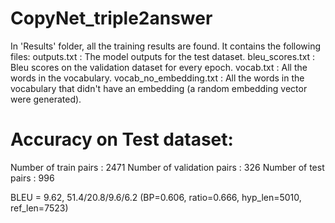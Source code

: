 # CopyNet_triple2answer
In 'Results' folder, all the training results are found. It contains the following files:
outputs.txt : The model outputs for the test dataset.
bleu_scores.txt : Bleu scores on the validation dataset for every epoch.
vocab.txt : All the words in the vocabulary.
vocab_no_embedding.txt : All the words in the vocabulary that didn't have an embedding (a random embedding vector were generated). 

# Accuracy on Test dataset:

Number of train pairs :  2471
Number of validation pairs : 326
Number of test pairs : 996

BLEU = 9.62, 51.4/20.8/9.6/6.2 (BP=0.606, ratio=0.666, hyp_len=5010, ref_len=7523)
